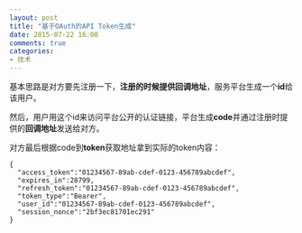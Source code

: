 ```yaml
---
layout: post
title: "基于OAuth的API Token生成"
date: 2015-07-22 16:00
comments: true
categories: 
- 技术
---
```


基本思路是对方要先注册一下，**注册的时候提供回调地址**，服务平台生成一个**id**给该用户。

然后，用户用这个id来访问平台公开的认证链接，平台生成**code**并通过注册时提供的**回调地址**发送给对方。

对方最后根据code到**token**获取地址拿到实际的token内容：

```
{
  "access_token":"01234567-89ab-cdef-0123-456789abcdef",
  "expires_in":28799,
  "refresh_token":"01234567-89ab-cdef-0123-456789abcdef",
  "token_type":"Bearer",
  "user_id":"01234567-89ab-cdef-0123-456789abcdef",
  "session_nonce":"2bf3ec81701ec291"
}
```
